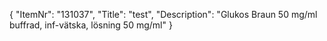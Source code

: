{
  "ItemNr": "131037",
  "Title": "test",
  "Description": "Glukos Braun 50 mg/ml buffrad, inf-vätska, lösning 50 mg/ml"
}